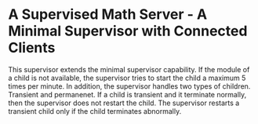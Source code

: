 # A Supervised Math Server - A Minimal Supervisor with Connected Clients
This supervisor extends the minimal supervisor capability. If the module of a child is not available, the supervisor tries to start the child a maximum 5 times per minute. In addition, the supervisor handles two types of children. Transient and permanenet. If a child is transient and it terminate normally, then the supervisor does not restart the child. The supervisor restarts a transient child only if the child terminates abnormally.

